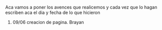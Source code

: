 Aca vamos a poner los avences que realicemos y cada vez que lo hagan escriben aca el dia y fecha de lo que hicieron

1) 09/06  creacion de pagina. Brayan
